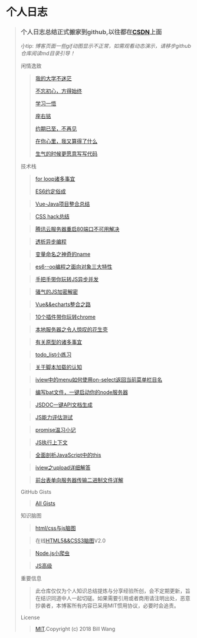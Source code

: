 # 个人日志

> ### 个人日志总结正式搬家到github,以往都在[CSDN](https://blog.csdn.net/qq_37469957)上面                
>小tip: *博客页面一些gif动图显示不正常，如需观看动态演示，请移步github仓库阅读md目录引导！*
>
>闲情逸致
>>[我的大学不迷茫](blogs&&tools/我的大学不迷茫.md) 
>>
>>[不忘初心，方得始终](blogs&&tools/不忘初心方得始终.md)
>>
>>[学习一悟](blogs&&tools/学习一悟.md)
>>  
>>[座右铭](blogs&&tools/座右铭.md)
>>  
>>[约期已至，不再见](blogs&&tools/约期已至不再见.md)
>>  
>>[在你心里，我又算得了什么](blogs&&tools/在你心里我又算得了什么.md)
>>
>>[生气的时候更愿意写写代码](Bolgs/生气的时候更愿意写写代码.md)
>
>技术栈
>>[for loop诸多事宜](blogs&&tools/forloop诸多事宜.md)
>>
>>[ES6约定俗成](blogs&&tools/ES6约定俗成.md)
>
>>[Vue-Java项目整合总结](blogs&&tools/Vue-Java项目整合总结.md)
>
>>[CSS hack总结](blogs&&tools/CSSHACK总结.md)
>
>>[腾讯云服务器重启80端口不可用解决](blogs&&tools/腾讯云服务器重启80端口不可用解决.md)
>
>>[透析异步编程](blogs&&tools/透析异步.md)
>
>>[变量命名之神奇的name](blogs&&tools/变量命名之神奇的name.md)
>
>>[es6--oo编程之面向对象三大特性](blogs&&tools/es6--oo编程之面向对象三大特性.md)
>
>>[手把手带你玩转JS异步并发](blogs&&tools/手把手带你玩转JSy异步并发.md)
>
>>[骚气的JS加密解密](https://github.com/bigbigDreamer/TheDiaryBook/blob/master/blogs%26%26tools/password%26lock.js)
>
>>[Vue&&echarts整合之路](blogs&&tools/Vue&&echarts整合之路.md)
>
>>[10个插件带你玩转chrome](blogs&&tools/10个插件玩转chrome.md)
>
>>[本地服务器之令人惊叹的花生壳](blogs&&tools/本地服务器之令人惊叹的花生壳.md)
>
>>[有关原型的诸多事宜](Bolgs/有关原型的诸多事宜.md)
>
>>[todo_list小练习](Bolgs/todo_list小练习.md)
>
>>[关于脚本加载的认知](Bolgs/关于脚本加载的认知.md)
>
>>[iview中的menu如何使用on-select返回当前菜单栏目名](Bolgs/iview中的menu如何使用on-select返回当前菜单栏目名.md)
>
>>[编写bat文件，一键启动你的node服务器](Bolgs/编写bat文件一键启动你的node服务器.md)
>
>>[JSDOC一键API文档生成](Bolgs/JSDOC一键API文档生成.md)
>
>>[JS能力评估测试](https://github.com/bigbigDreamer/JSCompetencyAssessmentTest)
>
>>[promise温习小记](Bolgs/promise温习小记.md)
>
>>[JS执行上下文](Bolgs/JS执行上下文.md)
>
>>[全面剖析JavaScript中的this](blogs&&tools/全面剖析JavaScript中的this.md)
>
>>[iview之upload详细解答](Bolgs/iview之upload详细解答.md)
>
>>[前台表单向服务器传输二进制文件详解](Bolgs/前台表单向服务器传输二进制文件详解.md)
>
>GitHub Gists
>>[All Gists](https://gist.github.com/bigbigDreamer)
>
>知识脑图
>>[html/css与js脑图](blogs&&tools/前端复习总结.xmind)
>
>>在线[HTML5&&CSS3脑图](http://naotu.baidu.com/file/340c5f553edc71f91e3493576d5d4a86?token=65fe6a0d0a383b3e)V2.0
>
>>[Node.js小爬虫](http://naotu.baidu.com/file/3df21c45fe07e4067daa97d62de5ab51?token=2c3113478eaa0de3)
>
>>[JS高级](Tools/JS高级.xmind)
>
>重要信息
>>此仓库仅仅为个人知识总结提炼与分享经验所创，会不定期更新，旨在结识同道中人一起切磋。如果需要引用或者商用请注明出处，恶意抄袭者，本博客所有内容已采用MIT惯用协议，必要时会追责。
>
>License
>
>>[MIT](blogs&&tools/LICENSE.md).Copyright (c) 2018 Bill Wang
